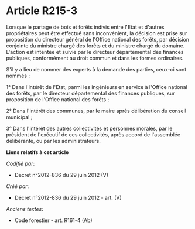 # Article R215-3

Lorsque le partage de bois et forêts indivis entre l'Etat et d'autres propriétaires peut être effectué sans inconvénient, la
décision est prise sur proposition du directeur général de l'Office national des forêts, par décision conjointe du ministre
chargé des forêts et du ministre chargé du domaine. L'action est intentée et suivie par le directeur départemental des
finances publiques, conformément au droit commun et dans les formes ordinaires.

S'il y a lieu de nommer des experts à la demande des parties, ceux-ci sont nommés :

1° Dans l'intérêt de l'Etat, parmi les ingénieurs en service à l'Office national des forêts, par le directeur départemental
des finances publiques, sur proposition de l'Office national des forêts ;

2° Dans l'intérêt des communes, par le maire après délibération du conseil municipal ;

3° Dans l'intérêt des autres collectivités et personnes morales, par le président de l'exécutif de ces collectivités, après
accord de l'assemblée délibérante, ou par les administrateurs.

**Liens relatifs à cet article**

_Codifié par_:

  - Décret n°2012-836 du 29 juin 2012 (V)

_Créé par_:

  - Décret n°2012-836 du 29 juin 2012 - art. (V)

_Anciens textes_:

  - Code forestier - art. R161-4 (Ab)

